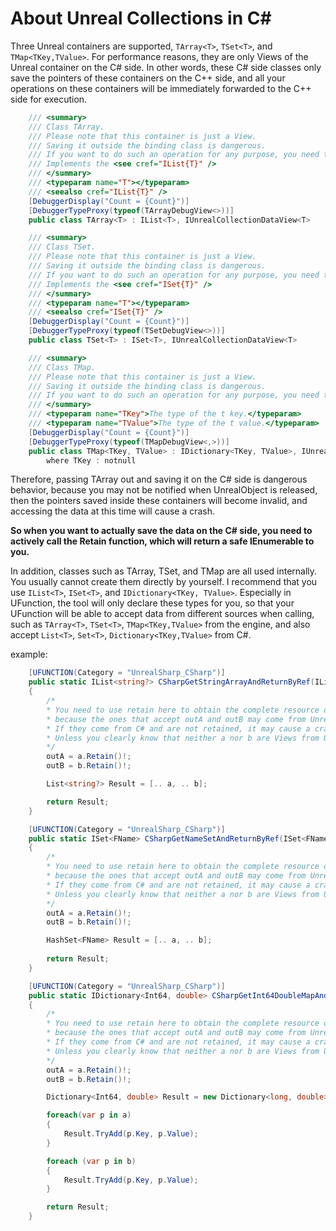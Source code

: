 # About Unreal Collections in C#
Three Unreal containers are supported, `TArray<T>`, `TSet<T>`, and `TMap<TKey,TValue>`. For performance reasons, they are only Views of the Unreal container on the C# side. In other words, these C# side classes only save the pointers of these containers on the C++ side, and all your operations on these containers will be immediately forwarded to the C++ side for execution.  
```C#
    /// <summary>
    /// Class TArray.
    /// Please note that this container is just a View.
    /// Saving it outside the binding class is dangerous.
    /// If you want to do such an operation for any purpose, you need to understand the principle behind it.
    /// Implements the <see cref="IList{T}" />
    /// </summary>
    /// <typeparam name="T"></typeparam>
    /// <seealso cref="IList{T}" />
    [DebuggerDisplay("Count = {Count}")]
    [DebuggerTypeProxy(typeof(TArrayDebugView<>))]
    public class TArray<T> : IList<T>, IUnrealCollectionDataView<T>
```

```C#
    /// <summary>
    /// Class TSet.
    /// Please note that this container is just a View.
    /// Saving it outside the binding class is dangerous.
    /// If you want to do such an operation for any purpose, you need to understand the principle behind it.
    /// Implements the <see cref="ISet{T}" />
    /// </summary>
    /// <typeparam name="T"></typeparam>
    /// <seealso cref="ISet{T}" />
    [DebuggerDisplay("Count = {Count}")]
    [DebuggerTypeProxy(typeof(TSetDebugView<>))]
    public class TSet<T> : ISet<T>, IUnrealCollectionDataView<T>
```

```C#
    /// <summary>
    /// Class TMap.
    /// Please note that this container is just a View.
    /// Saving it outside the binding class is dangerous.
    /// If you want to do such an operation for any purpose, you need to understand the principle behind it.
    /// </summary>
    /// <typeparam name="TKey">The type of the t key.</typeparam>
    /// <typeparam name="TValue">The type of the t value.</typeparam>
    [DebuggerDisplay("Count = {Count}")]
    [DebuggerTypeProxy(typeof(TMapDebugView<,>))]
    public class TMap<TKey, TValue> : IDictionary<TKey, TValue>, IUnrealCollectionDataView<KeyValuePair<TKey, TValue>>
        where TKey : notnull
```
Therefore, passing TArray out and saving it on the C# side is dangerous behavior, because you may not be notified when UnrealObject is released, then the pointers saved inside these containers will become invalid, and accessing the data at this time will cause a crash.  
  
**So when you want to actually save the data on the C# side, you need to actively call the Retain function, which will return a safe IEnumerable to you.**

In addition, classes such as TArray, TSet, and TMap are all used internally. You usually cannot create them directly by yourself. I recommend that you use `IList<T>`, `ISet<T>`, and `IDictionary<TKey, TValue>`. Especially in UFunction, the tool will only declare these types for you, so that your UFunction will be able to accept data from different sources when calling, such as `TArray<T>`, `TSet<T>`, `TMap<TKey,TValue>` from the engine, and also accept `List<T>`, `Set<T>`, `Dictionary<TKey,TValue>` from C#.  

example:  
```C#
    [UFUNCTION(Category = "UnrealSharp_CSharp")]
    public static IList<string?> CSharpGetStringArrayAndReturnByRef(IList<string?> a, IList<string?> b, ref IList<string?> outA, ref IList<string?> outB)
    {
        /*
        * You need to use retain here to obtain the complete resource ownership of the input parameters, 
        * because the ones that accept outA and outB may come from Unreal or C#. 
        * If they come from C# and are not retained, it may cause a crash caused by the loss of resource references. 
        * Unless you clearly know that neither a nor b are Views from Unreal data.
        */
        outA = a.Retain()!;  
        outB = b.Retain()!;

        List<string?> Result = [.. a, .. b];

        return Result;
    }

    [UFUNCTION(Category = "UnrealSharp_CSharp")]
    public static ISet<FName> CSharpGetNameSetAndReturnByRef(ISet<FName> a, ISet<FName> b, ref ISet<FName> outA, ref ISet<FName> outB)
    {
        /*
        * You need to use retain here to obtain the complete resource ownership of the input parameters, 
        * because the ones that accept outA and outB may come from Unreal or C#. 
        * If they come from C# and are not retained, it may cause a crash caused by the loss of resource references. 
        * Unless you clearly know that neither a nor b are Views from Unreal data.
        */
        outA = a.Retain()!;
        outB = b.Retain()!;

        HashSet<FName> Result = [.. a, .. b];
        
        return Result;
    }

    [UFUNCTION(Category = "UnrealSharp_CSharp")]
    public static IDictionary<Int64, double> CSharpGetInt64DoubleMapAndReturnByRef(IDictionary<Int64, double> a, IDictionary<Int64, double> b, ref IDictionary<Int64, double> outA, ref IDictionary<Int64, double> outB)
    {
        /*
        * You need to use retain here to obtain the complete resource ownership of the input parameters, 
        * because the ones that accept outA and outB may come from Unreal or C#. 
        * If they come from C# and are not retained, it may cause a crash caused by the loss of resource references. 
        * Unless you clearly know that neither a nor b are Views from Unreal data.
        */
        outA = a.Retain()!;
        outB = b.Retain()!;

        Dictionary<Int64, double> Result = new Dictionary<long, double>();

        foreach(var p in a)
        {
            Result.TryAdd(p.Key, p.Value);
        }

        foreach (var p in b)
        {
            Result.TryAdd(p.Key, p.Value);
        }

        return Result;
    }
```